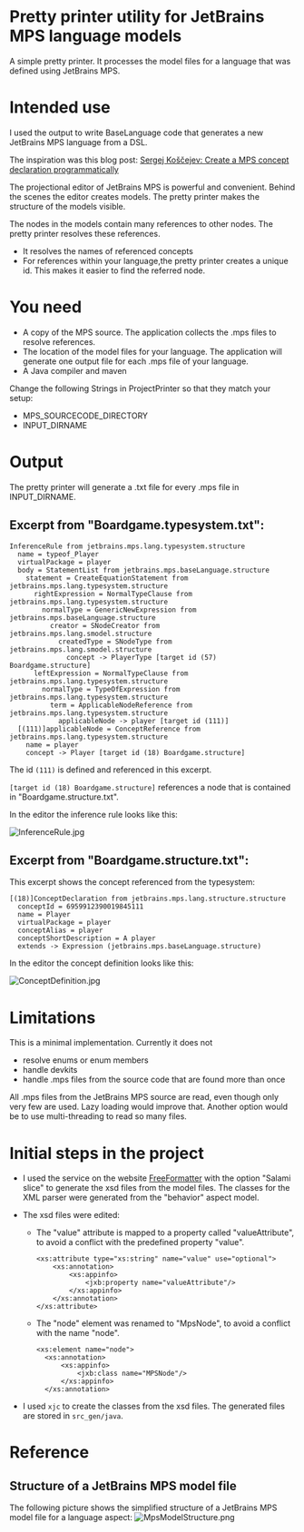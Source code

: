 # Pretty printer utility for JetBrains MPS language models

A simple pretty printer. It processes the model files for a language that was defined using JetBrains MPS.

# Intended use

I used the output to write BaseLanguage code that generates a new JetBrains MPS language from a DSL.

The inspiration was this blog post: [Sergej Koščejev: Create a MPS concept declaration programmatically](https://specificlanguages.com/posts/create-mps-concept-declaration-programmatically/)

The projectional editor of JetBrains MPS is powerful and convenient. Behind the scenes the editor creates models. The pretty printer makes the structure of the models visible.

The nodes in the models contain many references to other nodes. The pretty printer resolves these references.
* It resolves the names of referenced concepts
* For references within your language,the pretty printer creates a unique id. This makes it easier to find the referred node.

# You need
* A copy of the MPS source. The application collects the .mps files to resolve references.
* The location of the model files for your language. The application will generate one output file for each .mps file of your language.
* A Java compiler and maven

Change the following Strings in ProjectPrinter so that they match your setup:
* MPS_SOURCECODE_DIRECTORY
* INPUT_DIRNAME

# Output

The pretty printer will generate a .txt file for every .mps file in INPUT_DIRNAME.

## Excerpt from "Boardgame.typesystem.txt":

```
InferenceRule from jetbrains.mps.lang.typesystem.structure
  name = typeof_Player
  virtualPackage = player
  body = StatementList from jetbrains.mps.baseLanguage.structure
    statement = CreateEquationStatement from jetbrains.mps.lang.typesystem.structure
      rightExpression = NormalTypeClause from jetbrains.mps.lang.typesystem.structure
        normalType = GenericNewExpression from jetbrains.mps.baseLanguage.structure
          creator = SNodeCreator from jetbrains.mps.lang.smodel.structure
            createdType = SNodeType from jetbrains.mps.lang.smodel.structure
              concept -> PlayerType [target id (57) Boardgame.structure]
      leftExpression = NormalTypeClause from jetbrains.mps.lang.typesystem.structure
        normalType = TypeOfExpression from jetbrains.mps.lang.typesystem.structure
          term = ApplicableNodeReference from jetbrains.mps.lang.typesystem.structure
            applicableNode -> player [target id (111)]
  [(111)]applicableNode = ConceptReference from jetbrains.mps.lang.typesystem.structure
    name = player
    concept -> Player [target id (18) Boardgame.structure]
```

The id `(111)` is defined and referenced in this excerpt.

`[target id (18) Boardgame.structure]` references a node that is contained in "Boardgame.structure.txt".


In the editor the inference rule looks like this:

![InferenceRule.jpg ](doc/InferenceRule.png  "Inference Rule")



## Excerpt from "Boardgame.structure.txt":

This excerpt shows the concept referenced from the typesystem:

```
[(18)]ConceptDeclaration from jetbrains.mps.lang.structure.structure
  conceptId = 6959912390019845111
  name = Player
  virtualPackage = player
  conceptAlias = player
  conceptShortDescription = A player
  extends -> Expression (jetbrains.mps.baseLanguage.structure)
```

In the editor the concept definition looks like this:

![ConceptDefinition.jpg ](doc/ConceptDefinition.png  "Concept Definition")

# Limitations

This is a minimal implementation. Currently it does not
* resolve enums or enum members
* handle devkits
* handle .mps files from the source code that are found more than once

All .mps files from the JetBrains MPS source are read, even though only very few are used. Lazy loading would improve that. Another option would be to use multi-threading to read so many files.


# Initial steps in the project

* I used the service on the website [FreeFormatter](https://www.freeformatter.com/xsd-generator.html) with the option "Salami slice" to generate the xsd files from the model files. The classes for the XML parser were generated from the "behavior" aspect model.
* The xsd files were edited:
  * The "value" attribute is mapped to a property called "valueAttribute", to avoid a conflict with the predefined property "value".
 
    ```
    <xs:attribute type="xs:string" name="value" use="optional">
        <xs:annotation>
            <xs:appinfo>
                <jxb:property name="valueAttribute"/>
            </xs:appinfo>
        </xs:annotation>
    </xs:attribute>  
    ```

  * The "node" element was renamed to "MpsNode", to avoid a conflict with the name "node".
    ```
    <xs:element name="node">
      <xs:annotation>
          <xs:appinfo>
              <jxb:class name="MPSNode"/>
          </xs:appinfo>
      </xs:annotation>  
    ```

* I used `xjc` to create the classes from the xsd files. The generated files are stored in `src_gen/java`.


# Reference

## Structure of a JetBrains MPS model file

The following picture shows the simplified structure of a JetBrains MPS model file for a language aspect:
![MpsModelStructure.png ](doc/MpsModelStructure.png "Simplified structure of a JetBrains MPS model file")
